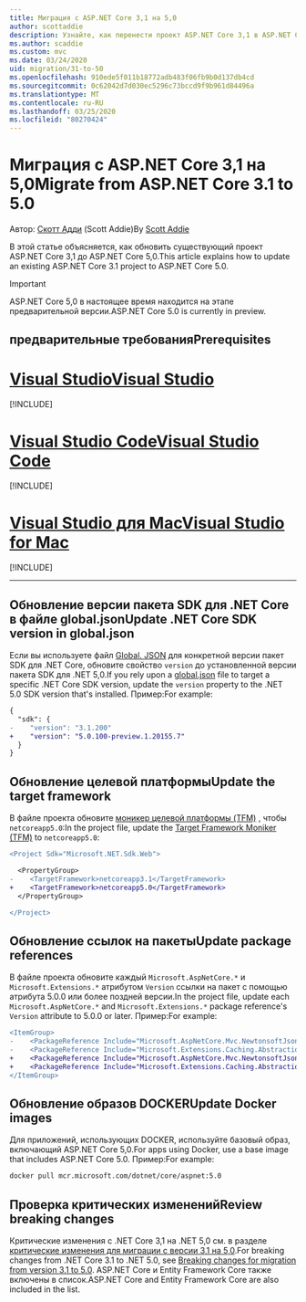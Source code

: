 ```yaml
---
title: Миграция с ASP.NET Core 3,1 на 5,0
author: scottaddie
description: Узнайте, как перенести проект ASP.NET Core 3,1 в ASP.NET Core 5,0.
ms.author: scaddie
ms.custom: mvc
ms.date: 03/24/2020
uid: migration/31-to-50
ms.openlocfilehash: 910ede5f011b18772adb483f06fb9b0d137db4cd
ms.sourcegitcommit: 0c62042d7d030ec5296c73bccd9f9b961d84496a
ms.translationtype: MT
ms.contentlocale: ru-RU
ms.lasthandoff: 03/25/2020
ms.locfileid: "80270424"
---
```

# <a name="migrate-from-aspnet-core-31-to-50"></a><span data-ttu-id="956f2-103">Миграция с ASP.NET Core 3,1 на 5,0</span><span class="sxs-lookup"><span data-stu-id="956f2-103">Migrate from ASP.NET Core 3.1 to 5.0</span></span>

<span data-ttu-id="956f2-104">Автор: [Скотт Адди](https://github.com/scottaddie) (Scott Addie)</span><span class="sxs-lookup"><span data-stu-id="956f2-104">By [Scott Addie](https://github.com/scottaddie)</span></span>

<span data-ttu-id="956f2-105">В этой статье объясняется, как обновить существующий проект ASP.NET Core 3,1 до ASP.NET Core 5,0.</span><span class="sxs-lookup"><span data-stu-id="956f2-105">This article explains how to update an existing ASP.NET Core 3.1 project to ASP.NET Core 5.0.</span></span>

> [!IMPORTANT]
> <span data-ttu-id="956f2-106">ASP.NET Core 5,0 в настоящее время находится на этапе предварительной версии.</span><span class="sxs-lookup"><span data-stu-id="956f2-106">ASP.NET Core 5.0 is currently in preview.</span></span>

## <a name="prerequisites"></a><span data-ttu-id="956f2-107">предварительные требования</span><span class="sxs-lookup"><span data-stu-id="956f2-107">Prerequisites</span></span>

# <a name="visual-studio"></a>[<span data-ttu-id="956f2-108">Visual Studio</span><span class="sxs-lookup"><span data-stu-id="956f2-108">Visual Studio</span></span>](#tab/visual-studio)

[!INCLUDE[](~/includes/net-core-prereqs-vs-5.0.md)]

# <a name="visual-studio-code"></a>[<span data-ttu-id="956f2-109">Visual Studio Code</span><span class="sxs-lookup"><span data-stu-id="956f2-109">Visual Studio Code</span></span>](#tab/visual-studio-code)

[!INCLUDE[](~/includes/net-core-prereqs-vsc-5.0.md)]

# <a name="visual-studio-for-mac"></a>[<span data-ttu-id="956f2-110">Visual Studio для Mac</span><span class="sxs-lookup"><span data-stu-id="956f2-110">Visual Studio for Mac</span></span>](#tab/visual-studio-mac)

[!INCLUDE[](~/includes/net-core-prereqs-mac-5.0.md)]

---

## <a name="update-net-core-sdk-version-in-globaljson"></a><span data-ttu-id="956f2-111">Обновление версии пакета SDK для .NET Core в файле global.json</span><span class="sxs-lookup"><span data-stu-id="956f2-111">Update .NET Core SDK version in global.json</span></span>

<span data-ttu-id="956f2-112">Если вы используете файл [Global. JSON](/dotnet/core/tools/global-json) для конкретной версии пакет SDK для .NET Core, обновите свойство `version` до установленной версии пакета SDK для .NET 5,0.</span><span class="sxs-lookup"><span data-stu-id="956f2-112">If you rely upon a [global.json](/dotnet/core/tools/global-json) file to target a specific .NET Core SDK version, update the `version` property to the .NET 5.0 SDK version that's installed.</span></span> <span data-ttu-id="956f2-113">Пример:</span><span class="sxs-lookup"><span data-stu-id="956f2-113">For example:</span></span>

```diff
{
  "sdk": {
-    "version": "3.1.200"
+    "version": "5.0.100-preview.1.20155.7"
  }
}
```

## <a name="update-the-target-framework"></a><span data-ttu-id="956f2-114">Обновление целевой платформы</span><span class="sxs-lookup"><span data-stu-id="956f2-114">Update the target framework</span></span>

<span data-ttu-id="956f2-115">В файле проекта обновите [моникер целевой платформы (TFM)](/dotnet/standard/frameworks) , чтобы `netcoreapp5.0`:</span><span class="sxs-lookup"><span data-stu-id="956f2-115">In the project file, update the [Target Framework Moniker (TFM)](/dotnet/standard/frameworks) to `netcoreapp5.0`:</span></span>

```diff
<Project Sdk="Microsoft.NET.Sdk.Web">

  <PropertyGroup>
-    <TargetFramework>netcoreapp3.1</TargetFramework>
+    <TargetFramework>netcoreapp5.0</TargetFramework>
  </PropertyGroup>

</Project>
```

## <a name="update-package-references"></a><span data-ttu-id="956f2-116">Обновление ссылок на пакеты</span><span class="sxs-lookup"><span data-stu-id="956f2-116">Update package references</span></span>

<span data-ttu-id="956f2-117">В файле проекта обновите каждый `Microsoft.AspNetCore.*` и `Microsoft.Extensions.*` атрибутом `Version` ссылки на пакет с помощью атрибута 5.0.0 или более поздней версии.</span><span class="sxs-lookup"><span data-stu-id="956f2-117">In the project file, update each `Microsoft.AspNetCore.*` and `Microsoft.Extensions.*` package reference's `Version` attribute to 5.0.0 or later.</span></span> <span data-ttu-id="956f2-118">Пример:</span><span class="sxs-lookup"><span data-stu-id="956f2-118">For example:</span></span>

```diff
<ItemGroup>
-    <PackageReference Include="Microsoft.AspNetCore.Mvc.NewtonsoftJson" Version="3.1.2" />
-    <PackageReference Include="Microsoft.Extensions.Caching.Abstractions" Version="3.1.2" />
+    <PackageReference Include="Microsoft.AspNetCore.Mvc.NewtonsoftJson" Version="5.0.0-preview.1.20124.5" />
+    <PackageReference Include="Microsoft.Extensions.Caching.Abstractions" Version="5.0.0-preview.1.20120.4" />
</ItemGroup>
```

## <a name="update-docker-images"></a><span data-ttu-id="956f2-119">Обновление образов DOCKER</span><span class="sxs-lookup"><span data-stu-id="956f2-119">Update Docker images</span></span>

<span data-ttu-id="956f2-120">Для приложений, использующих DOCKER, используйте базовый образ, включающий ASP.NET Core 5,0.</span><span class="sxs-lookup"><span data-stu-id="956f2-120">For apps using Docker, use a base image that includes ASP.NET Core 5.0.</span></span> <span data-ttu-id="956f2-121">Пример:</span><span class="sxs-lookup"><span data-stu-id="956f2-121">For example:</span></span>

```bash
docker pull mcr.microsoft.com/dotnet/core/aspnet:5.0
```

## <a name="review-breaking-changes"></a><span data-ttu-id="956f2-122">Проверка критических изменений</span><span class="sxs-lookup"><span data-stu-id="956f2-122">Review breaking changes</span></span>

<span data-ttu-id="956f2-123">Критические изменения с .NET Core 3,1 на .NET 5,0 см. в разделе [критические изменения для миграции с версии 3,1 на 5,0](/dotnet/core/compatibility/3.1-5.0).</span><span class="sxs-lookup"><span data-stu-id="956f2-123">For breaking changes from .NET Core 3.1 to .NET 5.0, see [Breaking changes for migration from version 3.1 to 5.0](/dotnet/core/compatibility/3.1-5.0).</span></span> <span data-ttu-id="956f2-124">ASP.NET Core и Entity Framework Core также включены в список.</span><span class="sxs-lookup"><span data-stu-id="956f2-124">ASP.NET Core and Entity Framework Core are also included in the list.</span></span>
